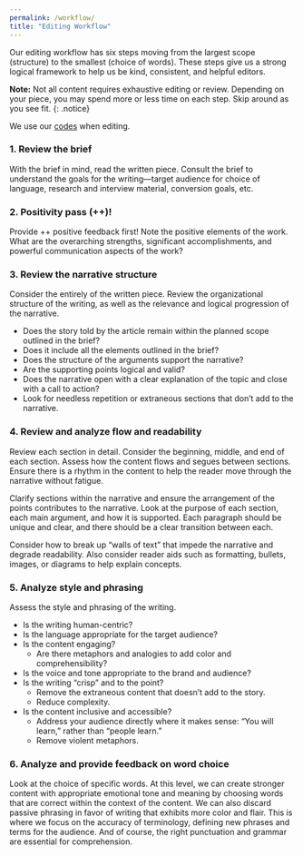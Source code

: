 ```yaml
---
permalink: /workflow/
title: "Editing Workflow"
---
```


Our editing workflow has six steps moving from the largest scope (structure) to the smallest (choice of words). These steps
give us a strong logical framework to help us be kind, consistent, and helpful editors.  

**Note:** Not all content requires exhaustive editing or review. Depending on your piece, you may spend more or less time on each step. Skip around as you see 
fit. 
{: .notice}

We use our [codes](codes.md) when editing.

### 1. Review the brief

With the brief in mind, read the written piece. Consult the brief to understand the goals for the writing—target audience for choice of language, 
research and interview material, conversion goals, etc.

### 2. Positivity pass (++)!

Provide ++ positive feedback first! Note the positive elements of the work. What are the overarching strengths, significant accomplishments, and powerful 
communication aspects of the work?

### 3. Review the narrative structure 

Consider the entirely of the written piece. Review the organizational structure of the writing, as well as the relevance 
and logical progression of the narrative. 

* Does the story told by the article remain within the planned scope outlined in the brief? 
* Does it include all the elements outlined in the brief? 
* Does the structure of the arguments support the narrative?
* Are the supporting points logical and valid? 
* Does the narrative open with a clear explanation of the topic and close with a call to action? 
* Look for needless repetition or extraneous sections that don’t add to the narrative.

### 4. Review and analyze flow and readability

Review each section in detail. Consider the beginning, middle, and end of each section. Assess how the content flows and segues between sections. Ensure 
there is a rhythm in the content to help the reader move through the narrative without fatigue. 

Clarify sections within the narrative and ensure the arrangement of the points contributes to the narrative. Look at the purpose of each section, each main argument, 
and how it is supported. Each paragraph should be unique and clear, and there should be a clear transition between each. 

Consider how to break up “walls of text” that impede the narrative and degrade readability. Also consider reader aids such as formatting, bullets, images, or diagrams 
to help explain concepts. 

### 5. Analyze style and phrasing

Assess the style and phrasing of the writing.

* Is the writing human-centric?
* Is the language appropriate for the target audience?
* Is the content engaging?  
    * Are there metaphors and analogies to add color and comprehensibility?
* Is the voice and tone appropriate to the brand and audience? 
* Is the writing “crisp” and to the point?
    * Remove the extraneous content that doesn’t add to the story.
    * Reduce complexity.
* Is the content inclusive and accessible? 
    * Address your audience directly where it makes sense: “You will learn,” rather than “people learn.”
    * Remove violent metaphors. 

### 6. Analyze and provide feedback on word choice

Look at the choice of specific words.  At this level, we can create stronger content with appropriate emotional tone and meaning 
by choosing words that are correct within the context of the content. We can also discard passive phrasing in favor of writing that exhibits more color and flair. This 
is where we focus on the accuracy of terminology, defining new phrases and terms for the audience. And of course, the right punctuation and grammar are essential for 
comprehension. 
